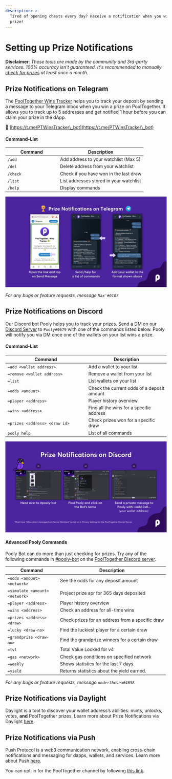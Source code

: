 ```yaml
---
description: >-
  Tired of opening chests every day? Receive a notification when you win a
  prize!
---
```


# Setting up Prize Notifications

**Disclaimer**: _These tools are made by the community and 3rd-party services. 100% accuracy isn't guaranteed. It's recommended to manually_ [_check for prizes_](https://app.pooltogether.com/prizes) _at least once a month._

## Prize Notifications on Telegram

The [PoolTogether Wins Tracker](https://t.me/PTWinsTracker\_bot) helps you to track your deposit by sending a message to your Telegram inbox when you win a prize on PoolTogether. It allows you to track up to 5 addresses and get notified 1 hour before you can claim your prize in the dApp.

🔗 [https://t.me/PTWinsTracker\_bot](https://t.me/PTWinsTracker\_bot)

#### Command-List

<table><thead><tr><th width="150">Command</th><th>Description</th></tr></thead><tbody><tr><td><code>/add</code></td><td>Add address to your watchlist (Max 5) </td></tr><tr><td><code>/del</code></td><td>Delete address from your watchlist </td></tr><tr><td><code>/check</code></td><td>Check if you have won in the last draw </td></tr><tr><td><code>/list</code></td><td>List addresses stored in your watchlist </td></tr><tr><td><code>/help</code></td><td>Display commands</td></tr></tbody></table>

![Setting up Prize Notifications on Telegram](<../../.gitbook/assets/Prize Notifications.png>)

_For any bugs or feature requests, message `Max'#0107`_

## Prize Notifications on Discord

Our Discord bot Pooly helps you to track your prizes. Send a DM [on our Discord Server](https://pooltogether.com/discord) to `Pooly#0679` with one of the commands listed below. Pooly will notify you via DM once one of the wallets on your list wins a prize.

#### Command-List

<table><thead><tr><th width="331.84890109890114">Command</th><th width="325.3333333333333">Description</th></tr></thead><tbody><tr><td><code>=add &#x3C;wallet address></code> </td><td>Add a wallet to your list</td></tr><tr><td><code>=remove &#x3C;wallet address></code></td><td>Remove a wallet from your list</td></tr><tr><td><code>=list</code></td><td>List wallets on your list</td></tr><tr><td><code>=odds &#x3C;amount></code></td><td>Check the current odds of a deposit amount</td></tr><tr><td><code>=player &#x3C;address></code></td><td>Player history overview</td></tr><tr><td><code>=wins &#x3C;address></code></td><td>Find all the wins for a specific address</td></tr><tr><td><code>=prizes &#x3C;address> &#x3C;draw id></code></td><td>Check prizes won for a specific draw</td></tr><tr><td><code>pooly help</code></td><td>List of all commands</td></tr></tbody></table>

![Setting up Prize Notifications on Discord](<../../.gitbook/assets/Prize Notifications (3).png>)

#### Advanced Pooly Commands

Pooly Bot can do more than just checking for prizes. Try any of the following commands in [#pooly-bot](https://discord.com/channels/629836507280048129/878246045048520704) on the [PoolTogether Discord server](https://pooltogether.com/discord).&#x20;

<table><thead><tr><th width="150">Command</th><th>Description</th></tr></thead><tbody><tr><td><code>=odds &#x3C;amount> &#x3C;network></code></td><td>See the odds for any deposit amount</td></tr><tr><td><code>=simulate &#x3C;amount> &#x3C;network></code></td><td>Project prize apr for 365 days deposited</td></tr><tr><td><code>=player &#x3C;address></code></td><td>Player history overview</td></tr><tr><td><code>=wins &#x3C;address></code></td><td>Check an address for all-time wins</td></tr><tr><td><code>=prizes &#x3C;address> &#x3C;draw></code></td><td>Check prizes for an address from a specific draw</td></tr><tr><td><code>=lucky &#x3C;draw-no></code></td><td>Find the luckiest player for a certain draw</td></tr><tr><td><code>=grandprize &#x3C;draw-no></code></td><td>Find the grandprize winners for a certain draw</td></tr><tr><td><code>=tvl</code></td><td>Total Value Locked for v4</td></tr><tr><td><code>=gas &#x3C;network></code></td><td>Check gas conditions on specified network</td></tr><tr><td><code>=weekly</code></td><td>Shows statistics for the last 7 days.</td></tr><tr><td><code>=yield</code></td><td>Returns statistics about the yield earned.</td></tr></tbody></table>

_For any bugs or feature requests, message `underthesea#4658`_

## Prize Notifications via Daylight

Daylight is a tool to discover your wallet address’s abilities: mints, unlocks, votes, **and** PoolTogether prizes. Learn more about Prize Notifications via Daylight [here](https://www.daylight.xyz/).

## Prize Notifications via Push

Push Protocol is a web3 communication network, enabling cross-chain notifications and messaging for dapps, wallets, and services. Learn more about Push [here](https://push.org/faq).

You can opt-in for the PoolTogether channel by following [this link](https://app.push.org/#/channels?channel=0xdc0964aaacE97CF4E7476B4EEbC924730E524ade).
